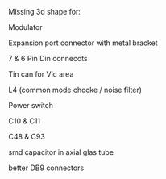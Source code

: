Missing 3d shape for:

Modulator

Expansion port connector with metal bracket

7 & 6 Pin Din connecots

Tin can for Vic area

L4 (common mode chocke / noise filter)

Power switch

C10 & C11

C48 & C93

smd capacitor in axial glas tube

better DB9 connectors
